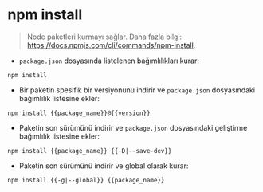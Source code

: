 # npm install

> Node paketleri kurmayı sağlar.
> Daha fazla bilgi: <https://docs.npmjs.com/cli/commands/npm-install>.

- `package.json` dosyasında listelenen bağımlılıkları kurar:

`npm install`

- Bir paketin spesifik bir versiyonunu indirir ve `package.json` dosyasındaki bağımlılık listesine ekler:

`npm install {{package_name}}@{{version}}`

- Paketin son sürümünü indirir ve `package.json` dosyasındaki geliştirme bağımlılık listesine ekler:

`npm install {{package_name}} {{-D|--save-dev}}`

- Paketin son sürümünü indirir ve global olarak kurar:

`npm install {{-g|--global}} {{package_name}}`
